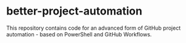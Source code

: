 # better-project-automation
 This repository contains code for an advanced form of GitHub project automation - based on PowerShell and GitHub Workflows.
